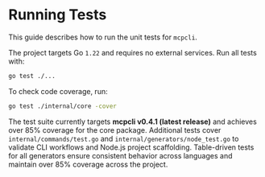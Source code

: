 # Running Tests

This guide describes how to run the unit tests for `mcpcli`.

The project targets Go `1.22` and requires no external services. Run all tests with:

```bash
go test ./...
```

To check code coverage, run:

```bash
go test ./internal/core -cover
```
The test suite currently targets **mcpcli v0.4.1 (latest release)** and achieves over 85% coverage for the core package.
Additional tests cover `internal/commands/test.go` and `internal/generators/node_test.go` to validate CLI workflows and Node.js project scaffolding.
Table-driven tests for all generators ensure consistent behavior across languages and maintain over 85% coverage across the project.
